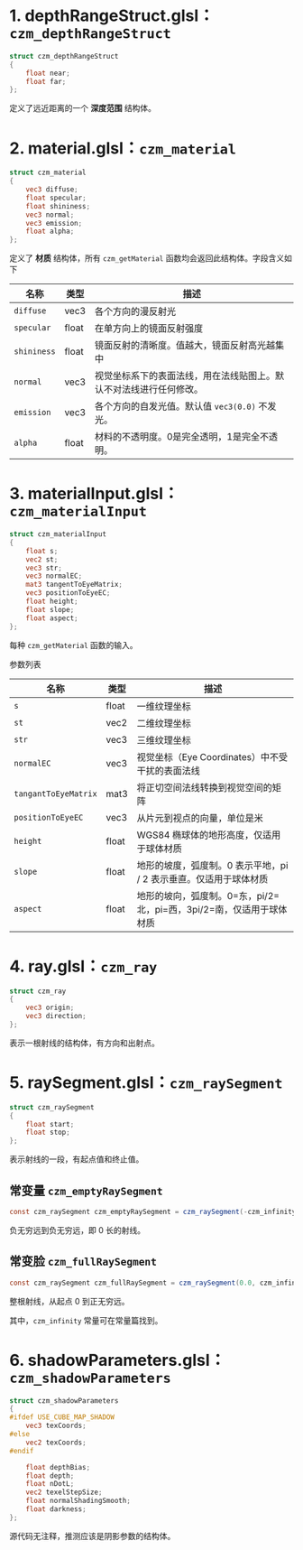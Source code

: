 # 1. depthRangeStruct.glsl：`czm_depthRangeStruct`

``` GLSL
struct czm_depthRangeStruct
{
    float near;
    float far;
};
```

定义了远近距离的一个 **深度范围** 结构体。

# 2. material.glsl：`czm_material`

``` GLSL
struct czm_material
{
    vec3 diffuse;
    float specular;
    float shininess;
    vec3 normal;
    vec3 emission;
    float alpha;
};
```

定义了 **材质** 结构体，所有 `czm_getMaterial` 函数均会返回此结构体。字段含义如下

| 名称        | 类型  | 描述                                                         |
| ----------- | ----- | ------------------------------------------------------------ |
| `diffuse`   | vec3  | 各个方向的漫反射光                                           |
| `specular`  | float | 在单方向上的镜面反射强度                                     |
| `shininess` | float | 镜面反射的清晰度。值越大，镜面反射高光越集中                 |
| `normal`    | vec3  | 视觉坐标系下的表面法线，用在法线贴图上。默认不对法线进行任何修改。 |
| `emission`  | vec3  | 各个方向的自发光值。默认值 `vec3(0.0)` 不发光。              |
| `alpha`     | float | 材料的不透明度。0是完全透明，1是完全不透明。                 |

# 3. materialInput.glsl：`czm_materialInput`

``` GLSL
struct czm_materialInput
{
    float s;
    vec2 st;
    vec3 str;
    vec3 normalEC;
    mat3 tangentToEyeMatrix;
    vec3 positionToEyeEC;
    float height;
    float slope;
    float aspect;
};
```

每种 `czm_getMaterial` 函数的输入。

参数列表

| 名称                 | 类型  | 描述                                                         |
| -------------------- | ----- | ------------------------------------------------------------ |
| `s`                  | float | 一维纹理坐标                                                 |
| `st`                 | vec2  | 二维纹理坐标                                                 |
| `str`                | vec3  | 三维纹理坐标                                                 |
| `normalEC`           | vec3  | 视觉坐标（Eye Coordinates）中不受干扰的表面法线              |
| `tangantToEyeMatrix` | mat3  | 将正切空间法线转换到视觉空间的矩阵                           |
| `positionToEyeEC`    | vec3  | 从片元到视点的向量，单位是米                                 |
| `height`             | float | WGS84 椭球体的地形高度，仅适用于球体材质                     |
| `slope`              | float | 地形的坡度，弧度制。0 表示平地，pi / 2 表示垂直。仅适用于球体材质 |
| `aspect`             | float | 地形的坡向，弧度制。0=东，pi/2=北，pi=西，3pi/2=南，仅适用于球体材质 |

# 4. ray.glsl：`czm_ray`

``` GLSL
struct czm_ray
{
    vec3 origin;
    vec3 direction;
};
```

表示一根射线的结构体，有方向和出射点。

# 5. raySegment.glsl：`czm_raySegment`

``` glsl
struct czm_raySegment
{
    float start;
    float stop;
};
```

表示射线的一段，有起点值和终止值。

## 常变量 `czm_emptyRaySegment`

``` GLSL
const czm_raySegment czm_emptyRaySegment = czm_raySegment(-czm_infinity, -czm_infinity);
```

负无穷远到负无穷远，即 0 长的射线。

## 常变脸 `czm_fullRaySegment`

``` GLSL
const czm_raySegment czm_fullRaySegment = czm_raySegment(0.0, czm_infinity);
```

整根射线，从起点 0 到正无穷远。

其中，`czm_infinity` 常量可在常量篇找到。

# 6. shadowParameters.glsl：`czm_shadowParameters`

``` GLSL
struct czm_shadowParameters
{
#ifdef USE_CUBE_MAP_SHADOW
    vec3 texCoords;
#else
    vec2 texCoords;
#endif

    float depthBias;
    float depth;
    float nDotL;
    vec2 texelStepSize;
    float normalShadingSmooth;
    float darkness;
};
```

源代码无注释，推测应该是阴影参数的结构体。